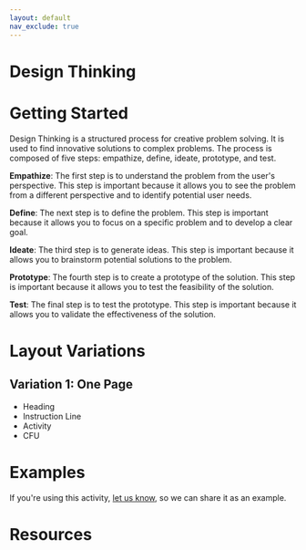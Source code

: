 ```yaml
---
layout: default
nav_exclude: true
---
```

# Design Thinking

# Getting Started

Design Thinking is a structured process for creative problem solving. It is used to find innovative solutions to complex problems. The process is composed of five steps: empathize, define, ideate, prototype, and test. 

**Empathize**: The first step is to understand the problem from the user's perspective. This step is important because it allows you to see the problem from a different perspective and to identify potential user needs. 

**Define**: The next step is to define the problem. This step is important because it allows you to focus on a specific problem and to develop a clear goal. 

**Ideate**: The third step is to generate ideas. This step is important because it allows you to brainstorm potential solutions to the problem. 

**Prototype**: The fourth step is to create a prototype of the solution. This step is important because it allows you to test the feasibility of the solution. 

**Test**: The final step is to test the prototype. This step is important because it allows you to validate the effectiveness of the solution.

# Layout Variations

## Variation 1: One Page

- Heading
- Instruction Line
- Activity
- CFU

# Examples
If you're using this activity, [let us know](https://github.com/Standards-and-Practices/structured-rapid-development/issues/new?assignees=&labels=documentation&template=example-submission.md&title=Example+of+%5Byour+pattern+here%5D), so we can share it as an example.
# Resources